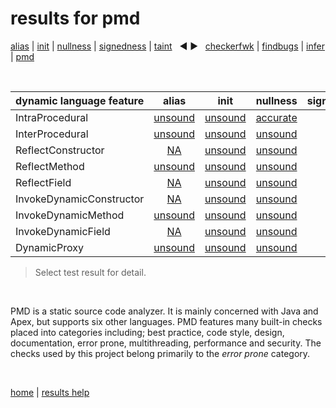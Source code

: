 # results for pmd

[alias](https://github.com/michaelemery/staticanalysis/blob/master/results/alias/README.md) | [init](https://github.com/michaelemery/staticanalysis/blob/master/results/init/README.md) | [nullness](https://github.com/michaelemery/staticanalysis/blob/master/results/nullness/README.md) | [signedness](https://github.com/michaelemery/staticanalysis/blob/master/results/signedness/README.md) | [taint](https://github.com/michaelemery/staticanalysis/blob/master/results/taint/README.md) &nbsp; &#x25c0; &#x25b6; &nbsp; [checkerfwk](https://github.com/michaelemery/staticanalysis/blob/master/results/tool/checkerframework.md) | [findbugs](https://github.com/michaelemery/staticanalysis/blob/master/results/tool/findbugs.md) | [infer](https://github.com/michaelemery/staticanalysis/blob/master/results/tool/infer.md) | [pmd](https://github.com/michaelemery/staticanalysis/blob/master/results/tool/pmd.md)

<br>

| dynamic language feature | alias | init | nullness | signedness | taint |
| --- | :---: | :---: | :---: | :---: | :---: |
| IntraProcedural | [unsound](https://github.com/michaelemery/staticanalysis/blob/master/results/alias/pmd.md#IntraProcedural) | [unsound](https://github.com/michaelemery/staticanalysis/blob/master/results/init/pmd.md#IntraProcedural) | [accurate](https://github.com/michaelemery/staticanalysis/blob/master/results/nullness/pmd.md#IntraProcedural) |  | [unsound](https://github.com/michaelemery/staticanalysis/blob/master/results/taint/pmd.md#IntraProcedural) |
| InterProcedural | [unsound](https://github.com/michaelemery/staticanalysis/blob/master/results/alias/pmd.md#InterProcedural) | [unsound](https://github.com/michaelemery/staticanalysis/blob/master/results/init/pmd.md#InterProcedural) | [unsound](https://github.com/michaelemery/staticanalysis/blob/master/results/nullness/pmd.md#InterProcedural) |  | [unsound](https://github.com/michaelemery/staticanalysis/blob/master/results/taint/pmd.md#InterProcedural) |
| ReflectConstructor | [NA](https://github.com/michaelemery/staticanalysis/blob/master/results/alias/pmd.md#ReflectConstructor) | [unsound](https://github.com/michaelemery/staticanalysis/blob/master/results/init/pmd.md#ReflectConstructor) | [unsound](https://github.com/michaelemery/staticanalysis/blob/master/results/nullness/pmd.md#ReflectConstructor) |  | [unsound](https://github.com/michaelemery/staticanalysis/blob/master/results/taint/pmd.md#ReflectConstructor) |
| ReflectMethod | [unsound](https://github.com/michaelemery/staticanalysis/blob/master/results/alias/pmd.md#ReflectMethod) | [unsound](https://github.com/michaelemery/staticanalysis/blob/master/results/init/pmd.md#ReflectMethod) | [unsound](https://github.com/michaelemery/staticanalysis/blob/master/results/nullness/pmd.md#ReflectMethod) |  | [unsound](https://github.com/michaelemery/staticanalysis/blob/master/results/taint/pmd.md#ReflectMethod) |
| ReflectField | [NA](https://github.com/michaelemery/staticanalysis/blob/master/results/alias/pmd.md#ReflectField) | [unsound](https://github.com/michaelemery/staticanalysis/blob/master/results/init/pmd.md#ReflectField) | [unsound](https://github.com/michaelemery/staticanalysis/blob/master/results/nullness/pmd.md#ReflectField) |  | [unsound](https://github.com/michaelemery/staticanalysis/blob/master/results/taint/pmd.md#ReflectField) |
| InvokeDynamicConstructor | [NA](https://github.com/michaelemery/staticanalysis/blob/master/results/alias/pmd.md#InvokeDynamicConstructor) | [unsound](https://github.com/michaelemery/staticanalysis/blob/master/results/init/pmd.md#InvokeDynamicConstructor) | [unsound](https://github.com/michaelemery/staticanalysis/blob/master/results/nullness/pmd.md#InvokeDynamicConstructor) |  | [unsound](https://github.com/michaelemery/staticanalysis/blob/master/results/taint/pmd.md#InvokeDynamicConstructor) |
| InvokeDynamicMethod | [unsound](https://github.com/michaelemery/staticanalysis/blob/master/results/alias/pmd.md#InvokeDynamicMethod) | [unsound](https://github.com/michaelemery/staticanalysis/blob/master/results/init/pmd.md#InvokeDynamicMethod) | [unsound](https://github.com/michaelemery/staticanalysis/blob/master/results/nullness/pmd.md#InvokeDynamicMethod) |  | [unsound](https://github.com/michaelemery/staticanalysis/blob/master/results/taint/pmd.md#InvokeDynamicMethod) |
| InvokeDynamicField | [NA](https://github.com/michaelemery/staticanalysis/blob/master/results/alias/pmd.md#InvokeDynamicField) | [unsound](https://github.com/michaelemery/staticanalysis/blob/master/results/init/pmd.md#InvokeDynamicField) | [unsound](https://github.com/michaelemery/staticanalysis/blob/master/results/nullness/pmd.md#InvokeDynamicField) |  | [unsound](https://github.com/michaelemery/staticanalysis/blob/master/results/taint/pmd.md#InvokeDynamicField) |
| DynamicProxy | [unsound](https://github.com/michaelemery/staticanalysis/blob/master/results/alias/pmd.md#DynamicProxy) | [unsound](https://github.com/michaelemery/staticanalysis/blob/master/results/init/pmd.md#DynamicProxy) | [unsound](https://github.com/michaelemery/staticanalysis/blob/master/results/nullness/pmd.md#DynamicProxy) |  | [unsound](https://github.com/michaelemery/staticanalysis/blob/master/results/taint/pmd.md#DynamicProxy) |

> Select test result for detail.

<br>

PMD is a static source code analyzer. It is mainly concerned with Java and Apex, but supports six other languages. PMD features many built-in checks placed into categories including; best practice, code style, design, documentation, error prone, multithreading, performance and security. The checks used by this project belong primarily to the *error prone* category.

<br>

[home](https://github.com/michaelemery/staticanalysis) | [results help](https://github.com/michaelemery/staticanalysis/blob/master/results/README.md)
